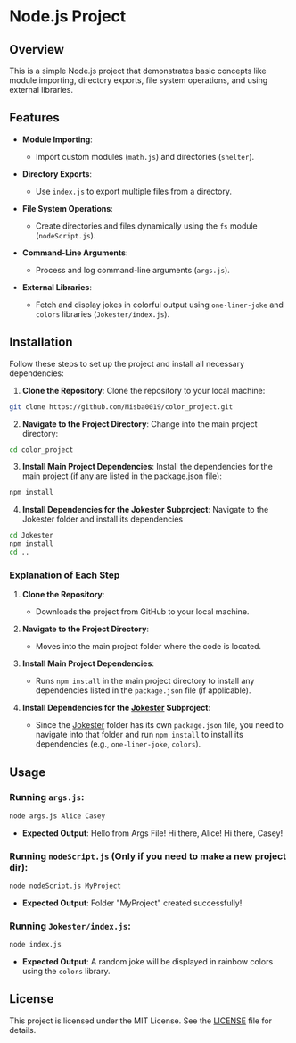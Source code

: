 # Node.js Project
## Overview

This is a simple Node.js project that demonstrates basic concepts like module importing, directory exports, file system operations, and using external libraries.

## Features

- **Module Importing**:
   - Import custom modules (`math.js`) and directories (`shelter`).

- **Directory Exports**:
   - Use `index.js` to export multiple files from a directory.

- **File System Operations**:
   - Create directories and files dynamically using the `fs` module (`nodeScript.js`).

- **Command-Line Arguments**:
   - Process and log command-line arguments (`args.js`).

- **External Libraries**:
   - Fetch and display jokes in colorful output using `one-liner-joke` and `colors` libraries (`Jokester/index.js`).

## Installation

Follow these steps to set up the project and install all necessary dependencies:

1. **Clone the Repository**:
   Clone the repository to your local machine:
```bash
git clone https://github.com/Misba0019/color_project.git
```
2. **Navigate to the Project Directory**:
   Change into the main project directory:
```bash
cd color_project
```
3. **Install Main Project Dependencies**:
   Install the dependencies for the main project (if any are listed in the package.json file):
```bash
npm install
```
4. **Install Dependencies for the Jokester Subproject**:
   Navigate to the Jokester folder and install its dependencies
```bash
cd Jokester
npm install
cd ..
```

### Explanation of Each Step
1. **Clone the Repository**:
   - Downloads the project from GitHub to your local machine.

2. **Navigate to the Project Directory**:
   - Moves into the main project folder where the code is located.

3. **Install Main Project Dependencies**:
   - Runs `npm install` in the main project directory to install any dependencies listed in the `package.json` file (if applicable).

4. **Install Dependencies for the [Jokester](https://github.com/Misba0019/Node.js-Basics/tree/main/Jokester) Subproject**:
   - Since the [Jokester](https://github.com/Misba0019/Node.js-Basics/tree/main/Jokester) folder has its own `package.json` file, you need to navigate into that folder and run `npm install` to install its dependencies (e.g., `one-liner-joke`, `colors`).

## Usage

### Running `args.js`:
```bash
node args.js Alice Casey
```
- **Expected Output**: Hello from Args File!
Hi there, Alice!
Hi there, Casey! 

### Running `nodeScript.js` (Only if you need to make a new project dir):
```bash
node nodeScript.js MyProject
```
- **Expected Output**: Folder "MyProject" created successfully!

### Running `Jokester/index.js`:
```bash
node index.js
```
- **Expected Output**:  A random joke will be displayed in rainbow colors using the `colors` library.

## License

This project is licensed under the MIT License. See the [LICENSE](LICENSE) file for details.
